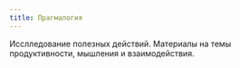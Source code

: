 ```yaml
---
title: Прагмалогия
---
```


Исслледование полезных действий. 
Материалы на темы продуктивности, мышления и взаимодействия.

